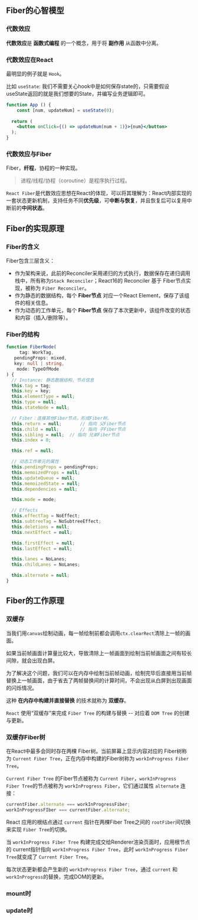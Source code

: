 ## Fiber的心智模型

### 代数效应

**代数效应**是 **函数式编程** 的一个概念，用于将 **副作用** 从函数中分离。



### 代数效应在React

最明显的例子就是 `Hook`。

比如 `useState`: 我们不需要关心hook中是如何保存state的，只需要假设 useState返回的就是我们想要的State，并编写业务逻辑即可。

```jsx
function App () {
	const [num, updateNum] = useState(0);
  
  return (
  	<button onClick={() => updateNum(num + 1)}>{num}</button>
  );
}
```



### 代数效应与Fiber

Fiber，**纤程**，协程的一种实现。

> 进程/线程/协程（coroutine）是程序执行过程。

`React Fiber`是代数效应思想在React的体现，可以将其理解为：React内部实现的一套状态更新机制，支持任务不同**优先级**，可**中断与恢复**，并且恢复后可以复用中断前的**中间状态**。



## Fiber的实现原理

### Fiber的含义

Fiber包含三层含义：

* 作为架构来说，此前的Reconciler采用递归的方式执行，数据保存在递归调用栈中，所有称为`Stack Reconciler`；React16的 Reconciler 基于 Fiber节点实现，被称为 `Fiber Reconciler`。
* 作为静态的数据结构，每个 **Fiber节点** 对应一个React Element，保存了该组件的相关信息。
* 作为动态的工作单元，每个 **Fiber节点** 保存了本次更新中，该组件改变的状态和内容（插入/删除等）。

### Fiber的结构

```ts
function FiberNode(
	 tag: WorkTag,
   pendingProps: mixed,
   key: null | string,
    mode: TypeOfMode
) {
  // Instance: 静态数据结构，节点信息
  this.tag = tag;
  this.key = key;
  this.elementType = null;
  this.type = null;
  this.stateNode = null;

  // Fiber：连接其他Fiber节点，形成Fiber树。
  this.return = null;		// 指向 父Fiber节点
  this.child = null;		// 指向 子Fiber节点
  this.sibling = null;	// 指向 兄弟Fiber节点
  this.index = 0;

  this.ref = null;

  // 动态工作单元的属性
  this.pendingProps = pendingProps;
  this.memoizedProps = null;
  this.updateQueue = null;
  this.memoizedState = null;
  this.dependencies = null;

  this.mode = mode;

  // Effects
  this.effectTag = NoEffect;
  this.subtreeTag = NoSubtreeEffect;
  this.deletions = null;
  this.nextEffect = null;

  this.firstEffect = null;
  this.lastEffect = null;

  this.lanes = NoLanes;
  this.childLanes = NoLanes;

  this.alternate = null;
}
```



## Fiber的工作原理

### 双缓存

当我们用`canvas`绘制动画，每一帧绘制前都会调用`ctx.clearRect`清除上一帧的画面。

如果当前帧画面计算量比较大，导致清除上一帧画面到绘制当前帧画面之间有较长间隙，就会出现白屏。

为了解决这个问题，我们可以在内存中绘制当前帧动画，绘制完毕后直接用当前帧替换上一帧画面，由于省去了两帧替换间的计算时间，不会出现从白屏到出现画面的闪烁情况。

这种 **在内存中构建并直接替换** 的技术就称为 **双缓存**。

`React` 使用“双缓存”来完成 `Fiber Tree` 的构建与替换 -- 对应着 `DOM Tree` 的创建与更新。



### 双缓存Fiber树

在React中最多会同时存在两棵 Fiber树。当前屏幕上显示内容对应的 Fiber树称为 `Current Fiber Tree`，正在内存中构建的Fiber树称为 `workInProgress Fiber Tree`。

`Current Fiber Tree` 的Fiber节点被称为 `Current Fiber`，`workInProgress Fiber Tree`的节点被称为 `workInProgress Fiber`，它们通过属性 `alternate` 连接：

```js
currentFiber.alternate === workInProgressFiber;
workInProgressFIber === currentFiber.alternate;
```

React 应用的根结点通过 `current` 指针在两棵Fiber Tree之间的 `rootFiber`间切换来实现 `Fiber Tree`的切换。

当 `workInProgress Fiber Tree` 构建完成交给Renderer渲染页面时，应用根节点的 current指针指向 `workInProgress Fiber Tree`，此时 `workInProgress Fiber Tree`就变成了 `Current Fiber Tree`。

每次状态更新都会产生新的 `workInProgress Fiber Tree`，通过 `current` 和 `workInProgress`的替换，完成DOM的更新。



### mount时



### update时

